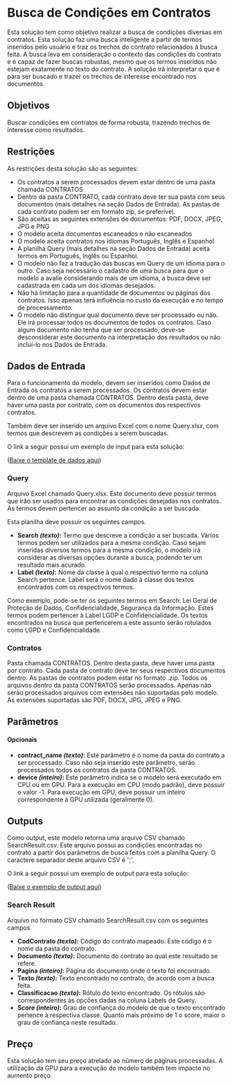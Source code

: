 # Busca de Condições em Contratos
Esta solução tem como objetivo realizar a busca de condições diversas em contratos. Esta solução faz uma busca inteligente a partir de termos inseridos pelo usuário e traz os trechos do contrato relacionados à busca feita. A busca leva em consideração o contexto das condições do contrato e é capaz de fazer buscas robustas, mesmo que os termos inseridos não estejam exatamente no texto do contrato. A solução irá interpretar o que é para ser buscado e trazer os trechos de interesse encontrado nos documentos.

## Objetivos
Buscar condições em contratos de forma robusta, trazendo trechos de interesse como resultados.

## Restrições
As restrições desta solução são as seguintes:
- Os contratos a serem processados devem estar dentro de uma pasta chamada CONTRATOS
- Dentro da pasta CONTRATO, cada contrato deve ter sua pasta com seus documentos (mais detalhes na seção Dados de Entrada). As pastas de cada contrato podem ser em formato zip, se preferível.
- São aceitas as seguintes extensões de documentos: PDF, DOCX, JPEG, JPG e PNG
- O modelo aceita documentos escaneados e não escaneados
- O modelo aceita contratos nos idiomas Português, Inglês e Espanhol
- A planilha Query (mais detalhes na seção Dados de Entrada) aceita termos em Português, Inglês ou Espanhol.
- O modelo não faz a tradução das buscas em Query de um idioma para o outro. Caso seja necessário o cadastro de uma busca para que o modelo a avalie considerando mais de um idioma, a busca deve ser cadastrada em cada um dos idiomas desejados.
- Não há limitação para a quantidade de documentos ou páginas dos contratos. Isso apenas terá influência no custo da execução e no tempo de processamento.
- O modelo não distingue qual documento deve ser processado ou não. Ele irá processar todos os documentos de todos os contratos. Caso algum documento não tenha que ser processado, deve-se desconsiderar este documento na interpretação dos resultados ou não incluí-lo nos Dados de Entrada.

## Dados de Entrada
Para o funcionamento do modelo, devem ser inseridos como Dados de Entrada os contratos a serem processados. Os contratos devem estar dentro de uma pasta chamada CONTRATOS. Dentro desta pasta, deve haver uma pasta por contrato, com os documentos dos respectivos contratos.

Também deve ser inserido um arquivo Excel com o nome Query.xlsx, com termos que descrevem as condições a serem buscadas.

O link a seguir possui um exemplo de input para esta solução:

(<a href="doc/input_example.zip" download="input_example.zip">Baixe o template de dados aqui</a>)

### Query
Arquivo Excel chamado Query.xlsx. Este documento deve possuir termos que irão ser usados para encontrar as condições desejadas nos contratos. As termos devem pertencer ao assunto da condição a ser buscada. 

Esta planilha deve possuir os seguintes campos.
-	**Search *(texto)*:** Termo que descreve a condição a ser buscada. Vários termos podem ser utilizados para a mesma condição. Caso sejam inseridas diversos termos para a mesma condição, o modelo irá considerar as diversas opções durante a busca, podendo ter um resultado mais acurado.
-	**Label *(texto)*:** Nome da classe à qual o respectivo termo na coluna Search pertence. Label será o nome dado à classe dos textos encontrados com os respectivos termos.

Como exemplo, pode-se ter os seguintes termos em Search: Lei Geral de Proteção de Dados, Confidencialidade, Segurança da Informação. Estes termos podem pertencer à Label LGDP e Confidencialidade. Os textos encontrados na busca que pertencerem a este assunto serão rotulados como LGPD e Confidencialidade.

### Contratos 
Pasta chamada CONTRATOS. Dentro desta pasta, deve haver uma pasta por contrato. Cada pasta de contrato deve ter seus respectivos documentos dentro. As pastas de contratos podem estar no formato .zip. Todos os arquivos dentro da pasta CONTRATOS serão processados. Apenas não serão processados arquivos com extensões não suportadas pelo modelo. As extensões suportadas são PDF, DOCX, JPG, JPEG e PNG.

## Parâmetros

#### Opcionais
-	**contract_name *(texto)*:** Este parâmetro é o nome da pasta do contrato a ser processado. Caso não seja inserido este parâmetro, serão processados todos os contratos da pasta CONTRATOS.  
-	**device *(inteiro)*:** Este parâmetro indica se o modelo será executado em CPU ou em GPU. Para a execução em CPU (modo padrão), deve possuir o valor -1. Para execução em GPU, deve possuir um inteiro correspondente à GPU utilizada (geralmente 0).

## Outputs
Como output, este modelo retorna uma arquivo CSV chamado SearchResult.csv. Este arquivo possui as condições encontradas no contrato a partir dos parâmetros de busca feitos com a planilha Query. O caractere separador deste arquivo CSV é ';'.

O link a seguir possui um exemplo de output para esta solução:

(<a href="doc/SearchResult.xlsx" download="SearchResult.xlsx">Baixe o exemplo de output aqui</a>)

### Search Result
Arquivo no formato CSV chamado SearchResult.csv com os seguintes campos.

-	**CodContrato *(texto)*:** Código do contrato mapeado. Este código é o nome da pasta do contrato.
-	**Documento *(texto)*:** Documento do contrato ao qual este resultado se refere. 
-	**Pagina *(inteiro)*:** Página do documento onde o texto foi encontrado.
-	**Texto *(texto)*:** Texto encontrado no contrato, de acordo com a busca feita.
-	**Classificacao *(texto)*:** Rótulo do texto encontrado. Os rótulos são correspondentes às opções dadas na coluna Labels de Query.
-	**Score *(inteiro)*:** Grau de confiança do modelo de que o texto encontrado pertence à respectiva classe. Quanto mais próximo de 1 o score, maior o grau de confiança neste resultado.

## Preço
Esta solução tem seu preço atrelado ao número de páginas processadas. A utilização da GPU para a execução do modelo também tem impacto no aumento preço.